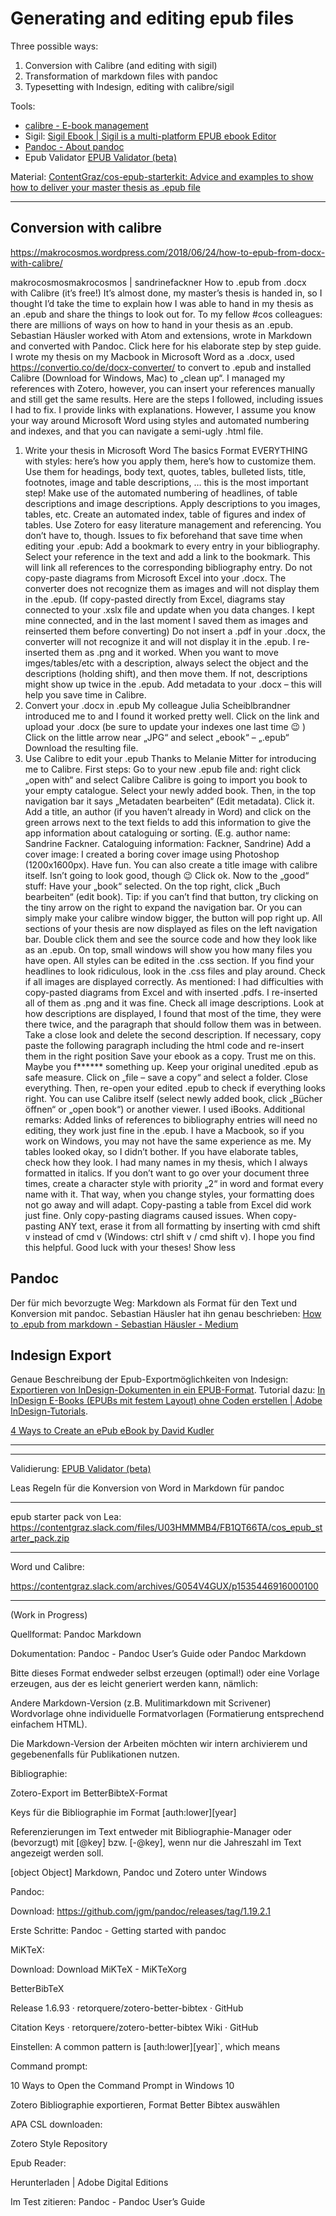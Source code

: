 # Generating and editing epub files

Three possible ways:

1. Conversion with Calibre (and editing with sigil)
2. Transformation of markdown files with pandoc
3. Typesetting with Indesign, editing with calibre/sigil

Tools:
- [calibre - E-book management](https://calibre-ebook.com/)
- Sigil: [Sigil Ebook | Sigil is a multi-platform EPUB ebook Editor](https://sigil-ebook.com/ "Sigil Ebook | Sigil is a multi-platform EPUB ebook Editor")
- [Pandoc - About pandoc](https://pandoc.org/ "Pandoc - About pandoc")
- Epub Validator [EPUB Validator (beta)](http://validator.idpf.org/ "EPUB Validator (beta)")

Material:
[ContentGraz/cos-epub-starterkit: Advice and examples to show how to deliver your master thesis as .epub file](https://github.com/ContentGraz/cos-epub-starterkit "ContentGraz/cos-epub-starterkit: Advice and examples to show how to deliver your master thesis as .epub file")

---

## Conversion with calibre

https://makrocosmos.wordpress.com/2018/06/24/how-to-epub-from-docx-with-calibre/

makrocosmosmakrocosmos | sandrinefackner
How to .epub from .docx with Calibre (it’s free!)
It’s almost done, my master’s thesis is handed in, so I thought I’d take the time to explain how I was able to hand in my thesis as an .epub and share the things to look out for.
To my fellow #cos colleagues: there are millions of ways on how to hand in your thesis as an .epub. Sebastian Häusler worked with Atom and extensions, wrote in Markdown and converted with Pandoc. Click here for his elaborate step by step guide.
I wrote my thesis on my Macbook in Microsoft Word as a .docx, used https://convertio.co/de/docx-converter/ to convert to .epub and installed Calibre (Download for Windows, Mac) to „clean up“. I managed my references with Zotero, however, you can insert your references manually and still get the same results.
Here are the steps I followed, including issues I had to fix. I provide links with explanations. However, I assume you know your way around Microsoft Word using styles and automated numbering and indexes, and that you can navigate a semi-ugly .html file.
1. Write your thesis in Microsoft Word
The basics
Format EVERYTHING with styles: here’s how you apply them, here’s how to customize them. Use them for headings, body text, quotes, tables, bulleted lists, title, footnotes, image and table descriptions, … this is the most important step!
Make use of the automated numbering of headlines, of table descriptions and image descriptions.
Apply descriptions to you images, tables, etc.
Create an automated index, table of figures and index of tables.
Use Zotero for easy literature management and referencing. You don’t have to, though.
Issues to fix beforehand that save time when editing your .epub:
Add a bookmark to every entry in your bibliography. Select your reference in the text and add a link to the bookmark. This will link all references to the corresponding bibliography entry.
Do not copy-paste diagrams from Microsoft Excel into your .docx. The converter does not recognize them as images and will not display them in the .epub. (If copy-pasted directly from Excel, diagrams stay connected to your .xslx file and update when you data changes. I kept mine connected, and in the last moment I saved them as images and reinserted them before converting)
Do not insert a .pdf in your .docx, the converter will not recognize it and will not display it in the .epub. I re-inserted them as .png and it worked.
When you want to move imges/tables/etc with a description, always select the object and the descriptions (holding shift), and then move them. If not, descriptions might show up twice in the .epub.
Add metadata to your .docx – this will help you save time in Calibre.
2. Convert your .docx in .epub
My colleague Julia Scheiblbrandner introduced me to  and I found it worked pretty well.
Click on the link and upload your .docx (be sure to update your indexes one last time &#128521; )
Click on the little arrow near „JPG“ and select „ebook“ – „.epub“
Download the resulting file.
3. Use Calibre to edit your .epub
Thanks to Melanie Mitter for introducing me to Calibre.
First steps:
Go to your new .epub file and: right click „open with“ and select Calibre
Calibre is going to import you book to your empty catalogue.
Select your newly added book. Then, in the top navigation bar it says „Metadaten bearbeiten“ (Edit metadata). Click it.
Add a title, an author (if you haven’t already in Word) and click on the green arrows next to the text fields to add this information to give the app information about cataloguing or sorting. (E.g. author name: Sandrine Fackner. Cataloguing information: Fackner, Sandrine)
Add a cover image: I created a boring cover image using Photoshop (1200x1600px). Have fun. You can also create a title image with calibre itself. Isn’t going to look good, though &#128521; Click ok.
Now to the „good“ stuff:
Have your „book“ selected. On the top right, click „Buch bearbeiten“ (edit book). Tip: if you can’t find that button, try clicking on the tiny arrow on the right to expand the navigation bar. Or you can simply make your calibre window bigger, the button will pop right up.
All sections of your thesis are now displayed as files on the left navigation bar. Double click them and see the source code and how they look like as an .epub. On top, small windows will show you how many files you have open.
All styles can be edited in the .css section. If you find your headlines to look ridiculous, look in the .css files and play around.
Check if all images are displayed correctly. As mentioned: I had difficulties with copy-pasted diagrams from Excel and with inserted .pdfs. I re-inserted all of them as .png and it was fine.
Check all image descriptions. Look at how descriptions are displayed, I found that most of the time, they were there twice, and the paragraph that should follow them was in between. Take a close look and delete the second description. If necessary, copy paste the following paragraph including the html code and re-insert them in the right position
Save your ebook as a copy. Trust me on this. Maybe you f****** something up. Keep your original unedited .epub as safe measure.  Click on „file – save a copy“ and select a folder.
Close everything. Then, re-open your edited .epub to check if everything looks right. You can use Calibre itself (select newly added book, click „Bücher öffnen“ or „open book“) or another viewer. I used iBooks.
Additional remarks:
Added links of references to bibliography entries will need no editing, they work just fine in the .epub.
I have a Macbook, so if you work on Windows, you may not have the same experience as me.
My tables looked okay, so I didn’t bother. If you have elaborate tables, check how they look.
I had many names in my thesis, which I always formatted in italics. If you don’t want to go over your document three times, create a character style with priority „2“ in word and format every name with it. That way, when you change styles, your formatting does not go away and will adapt.
Copy-pasting a table from Excel did work just fine. Only copy-pasting diagrams caused issues.
When copy-pasting ANY text, erase it from all formatting by inserting with cmd shift v instead of cmd v (Windows: ctrl shift v / cmd shift v).
I hope you find this helpful. Good luck with your theses!
Show less


## Pandoc

Der für mich bevorzugte Weg: Markdown als Format für den Text und Konversion mit pandoc. Sebastian Häusler hat ihn genau beschrieben: [How to .epub from markdown - Sebastian Häusler - Medium](https://medium.com/@sebahaeusler/how-to-epub-from-markdown-188fef880fbb "How to .epub from markdown - Sebastian Häusler - Medium")

## Indesign Export

Genaue Beschreibung der Epub-Exportmöglichkeiten von Indesign:
[Exportieren von InDesign-Dokumenten in ein EPUB-Format](https://helpx.adobe.com/at/indesign/using/export-content-epub-cc.html "Exportieren von InDesign-Dokumenten in ein EPUB-Format").
Tutorial dazu: [In InDesign E-Books (EPUBs mit festem Layout) ohne Coden erstellen | Adobe InDesign-Tutorials](https://helpx.adobe.com/at/indesign/how-to/ebook-fixed-layout.html "In InDesign E-Books (EPUBs mit festem Layout) ohne Coden erstellen | Adobe InDesign-Tutorials").

[4 Ways to Create an ePub eBook by David Kudler](https://www.thebookdesigner.com/2015/07/4-ways-to-create-an-epub-ebook/ "4 Ways to Create an ePub eBook by David Kudler")


---

---

Validierung: [EPUB Validator (beta)](http://validator.idpf.org/ "EPUB Validator (beta)")

Leas Regeln für die Konversion von Word in Markdown für pandoc

---

epub starter pack von Lea: https://contentgraz.slack.com/files/U03HMMMB4/FB1QT66TA/cos_epub_starter_pack.zip

---


Word und Calibre:

https://contentgraz.slack.com/archives/G054V4GUX/p1535446916000100





----

(Work in Progress)

Quellformat: Pandoc Markdown

Dokumentation: Pandoc - Pandoc User’s Guide oder Pandoc Markdown

Bitte dieses Format endweder selbst erzeugen (optimal!) oder eine Vorlage erzeugen, aus der es leicht generiert werden kann, nämlich:

Andere Markdown-Version (z.B. Mulitimarkdown mit Scrivener)
Wordvorlage ohne individuelle Formatvorlagen (Formatierung entsprechend einfachem HTML).

Die Markdown-Version der Arbeiten möchten wir intern archivierem und gegebenenfalls für Publikationen nutzen.



Bibliographie:

Zotero-Export im BetterBibteX-Format

Keys für die Bibliographie im Format [auth:lower][year]

Referenzierungen im Text entweder mit Bibliographie-Manager oder (bevorzugt) mit [@key] bzw. [-@key], wenn nur die Jahreszahl im Text angezeigt werden soll.

[object Object]
Markdown, Pandoc und Zotero unter Windows

Pandoc:

Download: https://github.com/jgm/pandoc/releases/tag/1.19.2.1

Erste Schritte: Pandoc - Getting started with pandoc


MiKTeX:

Download: Download MiKTeX - MiKTeXorg

BetterBibTeX

Release 1.6.93 · retorquere/zotero-better-bibtex · GitHub

Citation Keys · retorquere/zotero-better-bibtex Wiki · GitHub

Einstellen: A common pattern is [auth:lower][year]`, which means


Command prompt:

10 Ways to Open the Command Prompt in Windows 10

Zotero Bibliographie exportieren, Format Better Bibtex auswählen


APA CSL downloaden:

Zotero Style Repository

Epub Reader:

Herunterladen | Adobe Digital Editions

Im Test zitieren: Pandoc - Pandoc User’s Guide
